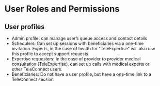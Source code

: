 # User Roles and Permissions

## User profiles

* Admin profile: can manage user’s queue access and contact details&#x20;
* Schedulers: Can set up sessions with beneficiaries via a one-time invitation. Experts, in the case of health for "TeleExpertise" will also use this profile to accept support requests.
* Expertise requesters: In the case of provider to provider medical consultation (TeleExpertise), can set up calls with medical experts or other TeleConnect users.
* Beneficiaries: Do not have a user profile, but have a one-time link to a TeleConnect session

